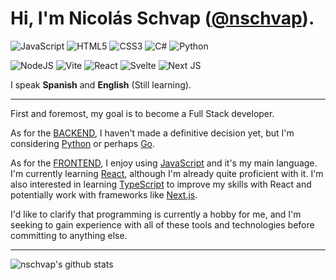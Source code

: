 # Hi, I'm Nicolás Schvap ([@nschvap](https://github.com/nschvap)).  
![JavaScript](https://img.shields.io/badge/javascript-%23323330.svg?style=for-the-badge&logo=javascript&logoColor=%23F7DF1E)
![HTML5](https://img.shields.io/badge/html5-%23E34F26.svg?style=for-the-badge&logo=html5&logoColor=white)
![CSS3](https://img.shields.io/badge/css3-%231572B6.svg?style=for-the-badge&logo=css3&logoColor=white)
![C#](https://img.shields.io/badge/c%23-%23239120.svg?style=for-the-badge&logo=c-sharp&logoColor=white)
![Python](https://img.shields.io/badge/python-3670A0?style=for-the-badge&logo=python&logoColor=ffdd54)

![NodeJS](https://img.shields.io/badge/node.js-6DA55F?style=for-the-badge&logo=node.js&logoColor=white)
![Vite](https://img.shields.io/badge/vite-%23646CFF.svg?style=for-the-badge&logo=vite&logoColor=white) 
![React](https://img.shields.io/badge/react-%2320232a.svg?style=for-the-badge&logo=react&logoColor=%2361DAFB)
![Svelte](https://img.shields.io/badge/svelte-%23f1413d.svg?style=for-the-badge&logo=svelte&logoColor=white)
![Next JS](https://img.shields.io/badge/Next-black?style=for-the-badge&logo=next.js&logoColor=white)

I speak **Spanish** and **English** (Still learning).

-------------------------------------------------------------------------------------------

First and foremost, my goal is to become a Full Stack developer.

As for the [BACKEND](https://techterms.com/definition/backend), I haven't made a definitive decision yet, but I'm considering [Python](https://python.org) or perhaps [Go](https://go.dev).

As for the [FRONTEND](https://techterms.com/definition/frontend), I enjoy using [JavaScript](https://developer.mozilla.org/en-US/docs/Web/JavaScript) and it's my main language. I'm currently learning [React](https://react.dev), although I'm already quite proficient with it. I'm also interested in learning [TypeScript](https://www.typescriptlang.org/) to improve my skills with React and potentially work with frameworks like [Next.js](https://nextjs.org/).

I'd like to clarify that programming is currently a hobby for me, and I'm seeking to gain experience with all of these tools and technologies before committing to anything else.

-------------------------------------------------------------------------------------------

![nschvap's github stats](https://github-readme-stats.vercel.app/api?username=nschvap&show_icons=true&theme=synthwave)
